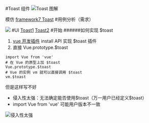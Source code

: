 #Toast 组件
![Toast 图解](https://upload-images.jianshu.io/upload_images/7094266-21460d8fdb582e54.png?imageMogr2/auto-orient/strip%7CimageView2/2/w/1240)

模仿 [framework7 Toast](https://framework7.io/docs/toast.html)
#用例分析（需求）

![](https://upload-images.jianshu.io/upload_images/7094266-d5156717ad969ff1.png?imageMogr2/auto-orient/strip%7CimageView2/2/w/1240)
#UI
[Toast1](https://www.yuque.com/u29422/gulu/244946)
[Toast2](https://www.yuque.com/u29422/gulu/244945)
#开始
######如何实现 $toast
1. [vue 开发插件](https://cn.vuejs.org/v2/guide/plugins.html#%E5%BC%80%E5%8F%91%E6%8F%92%E4%BB%B6) install API 实现 $toast 插件
2. 直接 Vue.prototype.$toast
```
import Vue from 'vue'
# 在 Vue 的原型上加 $toast 
Vue.prototype.$toast 
# Vue 的实例 vm 就可以直接调用 $toast
vm.$toast
```
但是这样写不好
- 侵入性太强：无法确定能否使用\$toast（万一用户已经定义$toast）
- import Vue from 'vue' 可能用户版本不一致

![侵入性太强](https://upload-images.jianshu.io/upload_images/7094266-c3fbc482af74685b.png?imageMogr2/auto-orient/strip%7CimageView2/2/w/1240)

